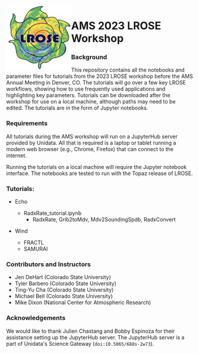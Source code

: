 <img align="left" width="175" height="175" src="./images/LROSE_logo_small.png">

# AMS 2023 LROSE Workshop

### Background
This repository contains all the notebooks and parameter files for tutorials from the 2023 LROSE workshop before the AMS Annual Meeting in Denver, CO.
The tutorials will go over a few key LROSE workflows, showing how to use frequently used applications and highlighting key parameters. Tutorials can be downloaded after the workshop for use on a local machine, although paths may need to be edited. The tutorials are in the form of Jupyter notebooks.

### Requirements

All tutorials during the AMS workshop will run on a JupyterHub server provided by Unidata. All that is required is a laptop or tablet running a modern web browser (e.g., Chrome, Firefox) that can connect to the internet. 

Running the tutorials on a local machine will require the Jupyter notebook interface. The notebooks are tested to run with the Topaz release of LROSE.

### Tutorials:

* Echo
    * RadxRate_tutorial.ipynb
      * RadxRate, Grib2toMdv, Mdv2SoundingSpdb, RadxConvert

* Wind
    * FRACTL
    * SAMURAI

### Contributors and Instructors
* Jen DeHart (Colorado State University)
* Tyler Barbero (Colorado State University)
* Ting-Yu Cha (Colorado State University)
* Michael Bell (Colorado State University)
* Mike Dixon (National Center for Atmospheric Research)

### Acknowledgements

We would like to thank Julien Chastang and Bobby Espinoza for their assistance setting up the JupyterHub server. The JupyterHub server is a part of Unidata's Science Gateway (`doi:10.5065/688s-2w73`). 
